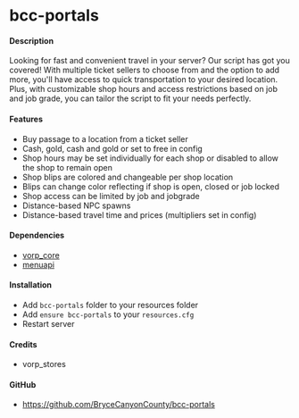 # bcc-portals

#### Description
Looking for fast and convenient travel in your server? Our script has got you covered! With multiple ticket sellers to choose from and the option to add more, you'll have access to quick transportation to your desired location. Plus, with customizable shop hours and access restrictions based on job and job grade, you can tailor the script to fit your needs perfectly. 

#### Features
- Buy passage to a location from a ticket seller
- Cash, gold, cash and gold or set to free in config
- Shop hours may be set individually for each shop or disabled to allow the shop to remain open
- Shop blips are colored and changeable per shop location
- Blips can change color reflecting if shop is open, closed or job locked
- Shop access can be limited by job and jobgrade
- Distance-based NPC spawns
- Distance-based travel time and prices (multipliers set in config)

#### Dependencies
- [vorp_core](https://github.com/VORPCORE/vorp-core-lua)
- [menuapi](https://github.com/outsider31000/menuapi)

#### Installation
- Add `bcc-portals` folder to your resources folder
- Add `ensure bcc-portals` to your `resources.cfg`
- Restart server

#### Credits
- vorp_stores

#### GitHub
- https://github.com/BryceCanyonCounty/bcc-portals
